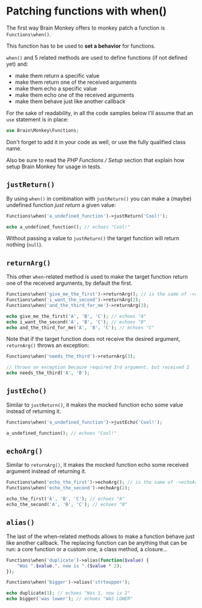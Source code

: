 <!--
currentMenu: "functionswhen"
currentSection: "PHP Functions"
title: "Patching functions with when()"
-->
# Patching functions with when()

The first way Brain Monkey offers to monkey patch a function is `Functions\when()`.

This function has to be used to **set a behavior** for functions.

`when()` and 5 related methods are used to define functions (if not defined yet) and:

 - make them return a specific value
 - make them return one of the received arguments
 - make them echo a specific value
 - make them echo one of the received arguments
 - make them behave just like another callback


For the sake of readability, in all the code samples below I'll assume that an `use` statement is in place:

```php
use Brain\Monkey\Functions;
```

Don't forget to add it in your code as well, or use the fully qualified class name.

Also be sure to read the *PHP Functions / Setup* section that explain how setup Brain Monkey for usage in tests.




## `justReturn()`

By using `when()` in combination with `justReturn()` you can make a (maybe) undefined function *just return* a given value:


```php
Functions\when('a_undefined_function')->justReturn('Cool!');

echo a_undefined_function(); // echoes "Cool!"
```

Without passing a value to `justReturn()` the target function will return nothing (`null`).




## `returnArg()`

This other `when`-related method is used to make the target function return one of the received arguments, by default the first.

```php
Functions\when('give_me_the_first')->returnArg(); // is the same of ->returnArg(1)
Functions\when('i_want_the_second')->returnArg(2);
Functions\when('and_the_third_for_me')->returnArg(3);

echo give_me_the_first('A', 'B', 'C'); // echoes "A"
echo i_want_the_second('A', 'B', 'C'); // echoes "B"
echo and_the_third_for_me('A', 'B', 'C'); // echoes "C"
```

Note that if the target function does not receive the desired argument, `returnArg()` throws an exception:

```php
Functions\when('needs_the_third')->returnArg(3);

// throws an exception because required 3rd argument, but received 2
echo needs_the_third('A', 'B');
```



## `justEcho()`

Similar to `justReturn()`, it makes the mocked function echo some value instead of returning it.

```php
Functions\when('a_undefined_function')->justEcho('Cool!');

a_undefined_function(); // echoes "Cool!"
```



## `echoArg()`

Similar to `returnArg()`, it makes the mocked function echo some received argument instead of returning it.

```php
Functions\when('echo_the_first')->echoArg(); // is the same of ->echoArg(1)
Functions\when('echo_the_second')->echoArg(2);

echo_the_first('A', 'B', 'C'); // echoes "A"
echo_the_second('A', 'B', 'C'); // echoes "B"
```



## `alias()`

The last of the when-related methods allows to make a function behave just like another callback.
The replacing function can be anything that can be run: a core function or a custom one, a class method, a closure...

```php
Functions\when('duplicate')->alias(function($value) {
    "Was ".$value.", now is ".($value * 2);
});

Functions\when('bigger')->alias('strtoupper');

echo duplicate(1); // echoes "Was 1, now is 2"
echo bigger('was lower'); // echoes "WAS LOWER"
```